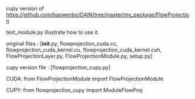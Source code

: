 cupy version of https://github.com/baowenbo/DAIN/tree/master/my_package/FlowProjection

test_module.py illustrate how to use it.

original files : [__init__.py, flowprojection_cuda.cc, flowprojection_cuda_kernel.cu, flowprojection_cuda_kernel.cuh, FlowProjectionLayer.py, FlowProjectionModule.py, setup.py]

cupy version file : [flowprojection_cupy.py]

CUDA:
from  FlowProjectionModule import  FlowProjectionModule

CUPY:
from flowprojection_cupy import ModuleFlowProj